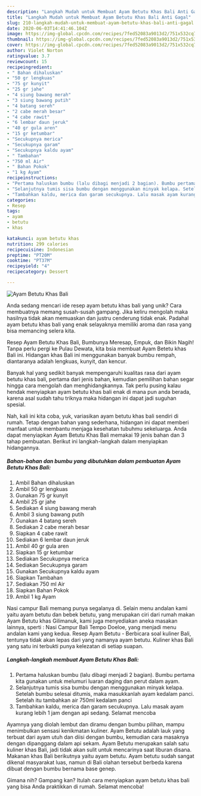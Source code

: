 ```yaml
---
description: "Langkah Mudah untuk Membuat Ayam Betutu Khas Bali Anti Gagal"
title: "Langkah Mudah untuk Membuat Ayam Betutu Khas Bali Anti Gagal"
slug: 210-langkah-mudah-untuk-membuat-ayam-betutu-khas-bali-anti-gagal
date: 2020-06-03T14:41:46.104Z
image: https://img-global.cpcdn.com/recipes/7fed52083a9013d2/751x532cq70/ayam-betutu-khas-bali-foto-resep-utama.jpg
thumbnail: https://img-global.cpcdn.com/recipes/7fed52083a9013d2/751x532cq70/ayam-betutu-khas-bali-foto-resep-utama.jpg
cover: https://img-global.cpcdn.com/recipes/7fed52083a9013d2/751x532cq70/ayam-betutu-khas-bali-foto-resep-utama.jpg
author: Violet Norton
ratingvalue: 3.7
reviewcount: 15
recipeingredient:
- " Bahan dihaluskan"
- "50 gr lengkuas"
- "75 gr kunyit"
- "25 gr jahe"
- "4 siung bawang merah"
- "3 siung bawang putih"
- "4 batang sereh"
- "2 cabe merah besar"
- "4 cabe rawit"
- "6 lembar daun jeruk"
- "40 gr gula aren"
- "15 gr ketumbar"
- "Secukupnya merica"
- "Secukupnya garam"
- "Secukupnya kaldu ayam"
- " Tambahan"
- "750 ml Air"
- " Bahan Pokok"
- "1 kg Ayam"
recipeinstructions:
- "Pertama haluskan bumbu (lalu dibagi menjadi 2 bagian). Bumbu pertama kita gunakan untuk melumuri luaran daging dan perut dalam ayam."
- "Selanjutnya tumis sisa bumbu dengan menggunakan minyak kelapa. Setelah bumbu selesai ditumis, maka masukkanlah ayam kedalam panci. Setelah itu tambahkan air 750ml kedalam panci"
- "Tambahkan kaldu, merica dan garam secukupnya. Lalu masak ayam kurang lebih 1 jam dengan api sedang. Selamat mencoba"
categories:
- Resep
tags:
- ayam
- betutu
- khas

katakunci: ayam betutu khas 
nutrition: 299 calories
recipecuisine: Indonesian
preptime: "PT20M"
cooktime: "PT37M"
recipeyield: "4"
recipecategory: Dessert

---
```



![Ayam Betutu Khas Bali](https://img-global.cpcdn.com/recipes/7fed52083a9013d2/751x532cq70/ayam-betutu-khas-bali-foto-resep-utama.jpg)

Anda sedang mencari ide resep ayam betutu khas bali yang unik? Cara membuatnya memang susah-susah gampang. Jika keliru mengolah maka hasilnya tidak akan memuaskan dan justru cenderung tidak enak. Padahal ayam betutu khas bali yang enak selayaknya memiliki aroma dan rasa yang bisa memancing selera kita.

Resep Ayam Betutu Khas Bali, Bumbunya Meresap, Empuk, dan Bikin Nagih! Tanpa perlu pergi ke Pulau Dewata, kita bsia membuat Ayam Betetu khas Bali ini. Hidangan khas Bali ini menggunakan banyak bumbu rempah, diantaranya adalah lengkuas, kunyit, dan kencur.

Banyak hal yang sedikit banyak mempengaruhi kualitas rasa dari ayam betutu khas bali, pertama dari jenis bahan, kemudian pemilihan bahan segar hingga cara mengolah dan menghidangkannya. Tak perlu pusing kalau hendak menyiapkan ayam betutu khas bali enak di mana pun anda berada, karena asal sudah tahu triknya maka hidangan ini dapat jadi suguhan spesial.


Nah, kali ini kita coba, yuk, variasikan ayam betutu khas bali sendiri di rumah. Tetap dengan bahan yang sederhana, hidangan ini dapat memberi manfaat untuk membantu menjaga kesehatan tubuhmu sekeluarga. Anda dapat menyiapkan Ayam Betutu Khas Bali memakai 19 jenis bahan dan 3 tahap pembuatan. Berikut ini langkah-langkah dalam menyiapkan hidangannya.

<!--inarticleads1-->

##### Bahan-bahan dan bumbu yang dibutuhkan dalam pembuatan Ayam Betutu Khas Bali:

1. Ambil  Bahan dihaluskan
1. Ambil 50 gr lengkuas
1. Gunakan 75 gr kunyit
1. Ambil 25 gr jahe
1. Sediakan 4 siung bawang merah
1. Ambil 3 siung bawang putih
1. Gunakan 4 batang sereh
1. Sediakan 2 cabe merah besar
1. Siapkan 4 cabe rawit
1. Sediakan 6 lembar daun jeruk
1. Ambil 40 gr gula aren
1. Siapkan 15 gr ketumbar
1. Sediakan Secukupnya merica
1. Sediakan Secukupnya garam
1. Gunakan Secukupnya kaldu ayam
1. Siapkan  Tambahan
1. Sediakan 750 ml Air
1. Siapkan  Bahan Pokok
1. Ambil 1 kg Ayam


Nasi campur Bali memang punya segalanya di. Selain menu andalan kami yaitu ayam betutu dan bebek betutu, yang merupakan ciri dari rumah makan Ayam Betutu khas Gilimanuk, kami juga menyediakan aneka masakan lainnya, sperti : Nasi Campur Bali Tempo Doeloe, yang menjadi menu andalan kami yang kedua. Resep Ayam Betutu - Berbicara soal kuliner Bali, tentunya tidak akan lepas dari yang namanya ayam betutu. Kuliner khas Bali yang satu ini terbukti punya kelezatan di setiap suapan. 

<!--inarticleads2-->

##### Langkah-langkah membuat Ayam Betutu Khas Bali:

1. Pertama haluskan bumbu (lalu dibagi menjadi 2 bagian). Bumbu pertama kita gunakan untuk melumuri luaran daging dan perut dalam ayam.
1. Selanjutnya tumis sisa bumbu dengan menggunakan minyak kelapa. Setelah bumbu selesai ditumis, maka masukkanlah ayam kedalam panci. Setelah itu tambahkan air 750ml kedalam panci
1. Tambahkan kaldu, merica dan garam secukupnya. Lalu masak ayam kurang lebih 1 jam dengan api sedang. Selamat mencoba


Ayamnya yang diolah lembut dan diramu dengan bumbu pilihan, mampu menimbulkan sensasi kenikmatan kuliner. Ayam Betutu adalah lauk yang terbuat dari ayam utuh dan diisi dengan bumbu, kemudian cara masaknya dengan dipanggang dalam api sekam. Ayam Betutu merupakan salah satu kuliner khas Bali, jadi tidak akan sulit untuk mencarinya saat liburan disana. Makanan khas Bali berikutnya yaitu ayam betutu. Ayam betutu sudah sangat dikenal masyarakat luas, namun di Bali olahan tersebut berbeda karena dibuat dengan bumbu bernama base genep. 

Gimana nih? Gampang kan? Itulah cara menyiapkan ayam betutu khas bali yang bisa Anda praktikkan di rumah. Selamat mencoba!

